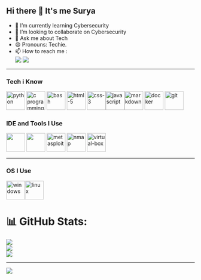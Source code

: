 ## Hi there 👋 It's me Surya

- 🌱 I’m currently learning Cybersecurity
- 👯 I’m looking to collaborate on Cybersecurity
- 💬 Ask me about Tech
- 😄 Pronouns: Techie.
- 📫 How to reach me :
<br>[<img src="https://img.shields.io/badge/LinkedIn-0077B5?style=for-the-badge&logo=linkedin&logoColor=white" />](https://www.linkedin.com/in/surya-palanisamy-/)
[<img src="https://img.shields.io/badge/Instagram-0077B5?style=for-the-badge&logo=instagram&logoColor=pink" >](https://www.instagram.com/surya_palanisamy28?igsh=eG1nbTN6eHAwazR2)

---


### Tech i Know
<img height="50" width="50" src="https://img.icons8.com/color/48/000000/python.png" alt="python"/> <img height="50" width="50" src="https://img.icons8.com/color/50/000000/c-programming.png" alt="c programming"/> <img height="50" width="50" src="https://img.icons8.com/color/48/bash.png" alt="bash"/> <img height="50" width="50" src="https://img.icons8.com/color/50/000000/html-5.png" alt="html-5"/> <img height="50" width="50" src="https://img.icons8.com/color/50/css3.png" alt="css-3"/><img height="50" width="50" src="https://img.icons8.com/color/50/javascript.png" alt="javascript"/><img width="50" height="50" src="https://img.icons8.com/nolan/64/markdown.png" alt="markdown"/>  <img height="50" width="50" src="https://img.icons8.com/color/96/docker.png" alt="docker"/> <img height="50" width="50" src="https://img.icons8.com/color/50/000000/git.png" alt="git"/>
### IDE and Tools I Use
<img height="50" width="50" src="https://img.icons8.com/color/48/000000/visual-studio-code-2019.png"/> <img height="50" width="50" src="https://img.icons8.com/color/48/000000/pycharm.png"/> 
<img height="50" width="50" src="https://img.icons8.com/color/48/metasploit.png" alt="metasploit"/> <img height="50" width="50" src="https://img.icons8.com/color/48/nmap.png" alt="nmap"/> <img height="50" width="50" src="https://img.icons8.com/color/50/virtualbox.png" alt="virtual-box"/>

---
### OS I Use
<img height="50" width="50" src="https://img.icons8.com/fluency/48/windows-11.png" alt="windows"/><img width="50" height="50" src="https://img.icons8.com/color/48/linux--v1.png" alt="linux"/>
<br>


# 📊 GitHub Stats:

![](https://github-readme-stats.vercel.app/api?username=Surya-palanisamy&theme=dark&hide_border=false&include_all_commits=true&count_private=true)<br/>
![](https://github-readme-streak-stats.herokuapp.com/?user=Surya-palanisamy&theme=dark&hide_border=false)<br/>
![](https://github-readme-stats.vercel.app/api/top-langs/?username=Surya-palanisamy&theme=dark&hide_border=false&include_all_commits=true&count_private=true&layout=compact)

---
[![](https://visitcount.itsvg.in/api?id=Surya-palanisamy&icon=0&color=0)](https://visitcount.itsvg.in)





